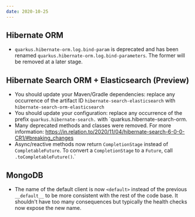 ```yaml
---
date: 2020-10-25
---
```

## Hibernate ORM

* `quarkus.hibernate-orm.log.bind-param` is deprecated and has been renamed `quarkus.hibernate-orm.log.bind-parameters`. The former will be removed at a later stage.

## Hibernate Search ORM + Elasticsearch (Preview)

* You should update your Maven/Gradle dependencies: replace any occurrence of the artifact ID `hibernate-search-elasticsearch` with `hibernate-search-orm-elasticsearch`
* You should update your configuration: replace any occurrence of the prefix `quarkus.hibernate-search.` with `quarkus.hibernate-search-orm.
* Many deprecated methods and classes were removed. For more information: https://in.relation.to/2020/11/04/hibernate-search-6-0-0-CR1/#breaking_changes
* Async/reactive methods now return `CompletionStage` instead of `CompletableFuture`. To convert a `CompletionStage` to a `Future`, call `.toCompletableFuture()`.`

## MongoDB

* The name of the default client is now `<default>` instead of the previous `__default__` to be more consistent with the rest of the code base. It shouldn't have too many consequences but typically the health checks now expose the new name.